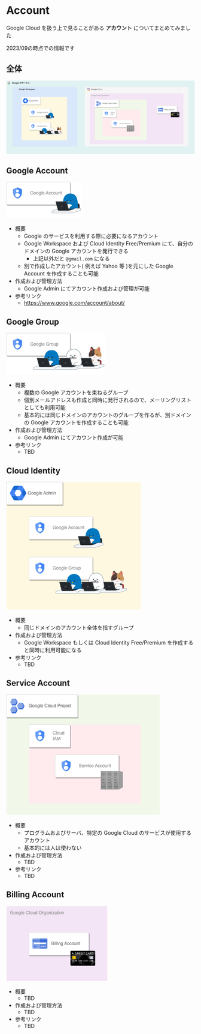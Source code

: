 # Account

Google Cloud を扱う上で見ることがある **アカウント** についてまとめてみました

2023/09の時点での情報です

## 全体

![](./_img/01-all.png)

## Google Account

![](./_img/02-google-account.png)

- 概要
  - Google のサービスを利用する際に必要になるアカウント
  - Google Workspace および Cloud Identity Free/Premium にて、自分のドメインの Google アカウントを発行できる
    - 上記以外だと `@gmail.com` になる
  - 別で作成したアカウント( 例えば Yahoo 等 )を元にした Google Account を作成することも可能
- 作成および管理方法
  - Google Admin にてアカウント作成および管理が可能
- 参考リンク
  - https://www.google.com/account/about/

## Google Group

![](./_img/03-google-group.png)

- 概要
  - 複数の Google アカウントを束ねるグループ
  - 個別メールアドレスも作成と同時に発行されるので、メーリングリストとしても利用可能
  - 基本的には同じドメインのアカウントのグループを作るが、別ドメインの Google アカウントを作成することも可能
- 作成および管理方法
  - Google Admin にてアカウント作成が可能
- 参考リンク
  - TBD

## Cloud Identity

![](./_img/04-cloud-identity.png)

- 概要
  - 同じドメインのアカウント全体を指すグループ
- 作成および管理方法
  - Google Workspace もしくは Cloud Identity Free/Premium を作成すると同時に利用可能になる
- 参考リンク
  - TBD

## Service Account

![](./_img/05-service-account.png)

- 概要
  - プログラムおよびサーバ、特定の Google Cloud のサービスが使用するアカウント
  - 基本的には人は使わない
- 作成および管理方法
  - TBD
- 参考リンク
  - TBD

## Billing Account

![](./_img/06-billing-account.png)

- 概要
  - TBD
- 作成および管理方法
  - TBD
- 参考リンク
  - TBD


